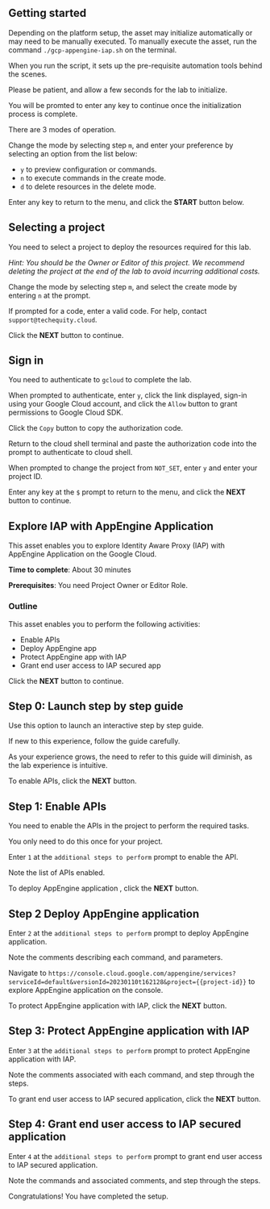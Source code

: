 ## Getting started

Depending on the platform setup, the asset may initialize automatically or may need to be manually executed. To manually execute the asset, run the command `./gcp-appengine-iap.sh` on the terminal.

When you run the script, it sets up the pre-requisite automation tools behind the scenes. 

Please be patient, and allow a few seconds for the lab to initialize. 

You will be promted to enter any key to continue once the initialization process is complete.

There are 3 modes of operation. 

Change the mode by selecting step `m`, and enter your preference by selecting an option from the list below:

- `y` to preview configuration or commands.
- `n` to execute commands in the create mode.
- `d` to delete resources in the delete mode.

Enter any key to return to the menu, and click the **START** button below.

## Selecting a project

You need to select a project to deploy the resources required for this lab.

*Hint: You should be the Owner or Editor of this project. We recommend deleting the project at the end of the lab to avoid incurring additional costs.*

Change the mode by selecting step `m`, and select the create mode by entering `n` at the prompt.

If prompted for a code, enter a valid code. For help, contact `support@techequity.cloud`.

Click the **NEXT** button to continue.

## Sign in

You need to authenticate to `gcloud` to complete the lab.

When prompted to authenticate, enter `y`, click the link displayed, sign-in using your Google Cloud account, and click the `Allow` button to grant permissions to Google Cloud SDK. 

Click the `Copy` button to copy the authorization code. 

Return to the cloud shell terminal and paste the authorization code into the prompt to authenticate to cloud shell.

When prompted to change the project from `NOT_SET`, enter `y` and enter your project ID. 

Enter any key at the `$` prompt to return to the menu, and click the **NEXT** button to continue.

## Explore IAP with AppEngine Application

This asset enables you to explore Identity Aware Proxy (IAP) with AppEngine Application on the Google Cloud. 

**Time to complete**: About 30 minutes

**Prerequisites**: You need Project Owner or Editor Role.

### Outline

This asset enables you to perform the following activities:

 - Enable APIs
 - Deploy AppEngine app 
 - Protect AppEngine app with IAP
 - Grant end user access to IAP secured app

Click the **NEXT** button to continue.

## Step 0: Launch step by step guide

Use this option to launch an interactive step by step guide. 

If new to this experience, follow the guide carefully. 

As your experience grows, the need to refer to this guide will diminish, as the lab experience is intuitive.

To enable APIs, click the **NEXT** button.

## Step 1: Enable APIs

You need to enable the APIs in the project to perform the required tasks. 

You only need to do this once for your project. 

Enter `1` at the `additional steps to perform` prompt to enable the API.  

Note the list of APIs enabled.

To deploy AppEngine application , click the **NEXT** button.

## Step 2 Deploy AppEngine application

Enter `2` at the `additional steps to perform` prompt to deploy AppEngine application. 

Note the comments describing each command, and parameters.

Navigate to `https://console.cloud.google.com/appengine/services?serviceId=default&versionId=20230110t162128&project={{project-id}}` to explore AppEngine application on the console.

To protect AppEngine application with IAP, click the **NEXT** button.

## Step 3: Protect AppEngine application with IAP

Enter `3` at the `additional steps to perform` prompt to protect AppEngine application with IAP.

Note the comments associated with each command, and step through the steps.

To grant end user access to IAP secured application, click the **NEXT** button.

## Step 4: Grant end user access to IAP secured application

Enter `4` at the `additional steps to perform` prompt to grant end user access to IAP secured application.

Note the commands and associated comments, and step through the steps.

Congratulations! You have completed the setup.